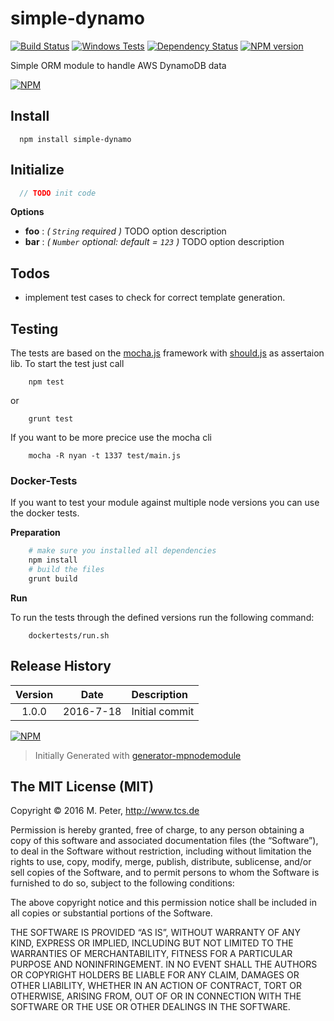 simple-dynamo
============

[![Build Status](https://secure.travis-ci.org/mpneuried/simple-dynamo.png?branch=master)](http://travis-ci.org/mpneuried/simple-dynamo)
[![Windows Tests](https://img.shields.io/appveyor/ci/mpneuried/simple-dynamo.svg?label=Windows%20Test)](https://ci.appveyor.com/project/mpneuried/simple-dynamo)
[![Dependency Status](https://david-dm.org/mpneuried/simple-dynamo.png)](https://david-dm.org/mpneuried/simple-dynamo)
[![NPM version](https://badge.fury.io/js/simple-dynamo.png)](http://badge.fury.io/js/simple-dynamo)

Simple ORM module to handle AWS DynamoDB data

[![NPM](https://nodei.co/npm/simple-dynamo.png?downloads=true&stars=true)](https://nodei.co/npm/simple-dynamo/)

## Install

```
  npm install simple-dynamo
```

## Initialize

```js
  // TODO init code
```

**Options** 

- **foo** : *( `String` required )* TODO option description
- **bar** : *( `Number` optional: default = `123` )* TODO option description

## Todos

 * implement test cases to check for correct template generation.

## Testing

The tests are based on the [mocha.js](https://mochajs.org/) framework with [should.js](https://shouldjs.github.io/) as assertaion lib.
To start the test just call

```
	npm test
```

or

```
	grunt test
```

If you want to be more precice use the mocha cli

```
	mocha -R nyan -t 1337 test/main.js
```

### Docker-Tests

If you want to test your module against multiple node versions you can use the docker tests.

**Preparation**

```sh
	# make sure you installed all dependencies
	npm install
	# build the files
	grunt build
```

**Run**

To run the tests through the defined versions run the following command:

```
	dockertests/run.sh
```


## Release History
|Version|Date|Description|
|:--:|:--:|:--|
|1.0.0|2016-7-18|Initial commit|

[![NPM](https://nodei.co/npm-dl/simple-dynamo.png?months=6)](https://nodei.co/npm/simple-dynamo/)

> Initially Generated with [generator-mpnodemodule](https://github.com/mpneuried/generator-mpnodemodule)

## The MIT License (MIT)

Copyright © 2016 M. Peter, http://www.tcs.de

Permission is hereby granted, free of charge, to any person obtaining a copy of this software and associated documentation files (the “Software”), to deal in the Software without restriction, including without limitation the rights to use, copy, modify, merge, publish, distribute, sublicense, and/or sell copies of the Software, and to permit persons to whom the Software is furnished to do so, subject to the following conditions:

The above copyright notice and this permission notice shall be included in all copies or substantial portions of the Software.

THE SOFTWARE IS PROVIDED “AS IS”, WITHOUT WARRANTY OF ANY KIND, EXPRESS OR IMPLIED, INCLUDING BUT NOT LIMITED TO THE WARRANTIES OF MERCHANTABILITY, FITNESS FOR A PARTICULAR PURPOSE AND NONINFRINGEMENT. IN NO EVENT SHALL THE AUTHORS OR COPYRIGHT HOLDERS BE LIABLE FOR ANY CLAIM, DAMAGES OR OTHER LIABILITY, WHETHER IN AN ACTION OF CONTRACT, TORT OR OTHERWISE, ARISING FROM, OUT OF OR IN CONNECTION WITH THE SOFTWARE OR THE USE OR OTHER DEALINGS IN THE SOFTWARE.
